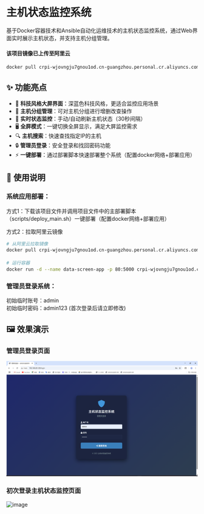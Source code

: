 # 主机状态监控系统

基于Docker容器技术和Ansible自动化运维技术的主机状态监控系统，通过Web界面实时展示主机状态，并支持主机分组管理。

#### 该项目镜像已上传至阿里云  
```bash
docker pull crpi-wjovngju7gnou1od.cn-guangzhou.personal.cr.aliyuncs.com/hupeiye/data-screen:latest
```

## ✨ 功能亮点
- 🌌 **科技风格大屏界面**：深蓝色科技风格，更适合监控应用场景
- 🔧 **主机分组管理**：可对主机分组进行增删改查操作
- 🔄 **实时状态监控**：手动/自动刷新主机状态（30秒间隔）
- 🖥️ **全屏模式**：一键切换全屏显示，满足大屏监控需求
- 🔍 **主机搜索**：快速查找指定IP的主机
- 🔒 **管理员登录**：安全登录和找回密码功能
- ⚡ **一键部署**：通过部署脚本快速部署整个系统（配置docker网络+部署应用）

## 📖 使用说明
### 系统应用部署：
  
  方式1：下载该项目文件并调用项目文件中的主部署脚本（scripts/deploy_main.sh）一键部署（配置docker网络+部署应用）
  
  方式2：拉取阿里云镜像
```bash
# 从阿里云拉取镜像
docker pull crpi-wjovngju7gnou1od.cn-guangzhou.personal.cr.aliyuncs.com/hupeiye/data-screen:latest

# 运行容器
docker run -d --name data-screen-app -p 80:5000 crpi-wjovngju7gnou1od.cn-guangzhou.personal.cr.aliyuncs.com/hupeiye/data-screen
```

### 管理员登录系统：
    
  初始临时账号：admin  
  初始临时密码：admin123 (首次登录后请立即修改)  

## 🖼️ 效果演示
### 管理员登录页面
![image](https://github.com/Secret1006/data-screen/blob/master/images/1.png)
### 初次登录主机状态监控页面
![image]()


